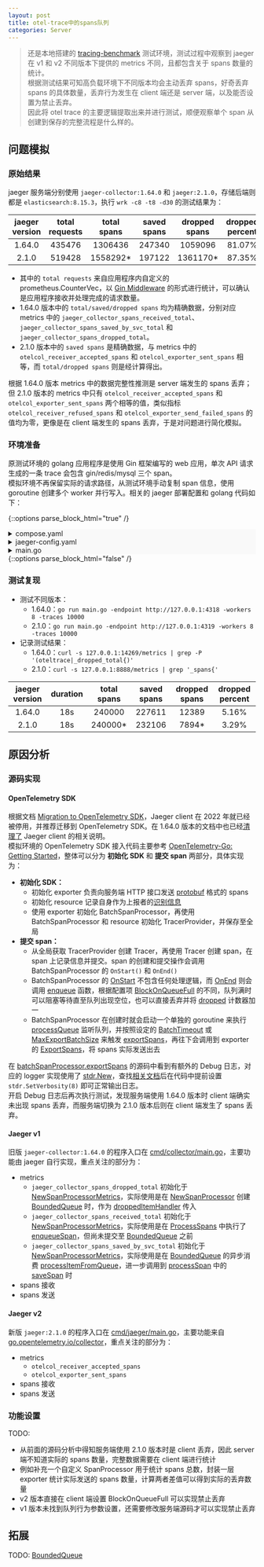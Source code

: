 ```yaml
---
layout: post
title: otel-trace中的spans队列
categories: Server
---
```


> 还是本地搭建的 [tracing-benchmark](https://github.com/whoisnian/tracing-benchmark) 测试环境，测试过程中观察到 jaeger 在 v1 和 v2 不同版本下提供的 metrics 不同，且都包含关于 spans 数量的统计。  
> 根据测试结果可知高负载环境下不同版本均会主动丢弃 spans，好奇丢弃 spans 的具体数量，丢弃行为发生在 client 端还是 server 端，以及能否设置为禁止丢弃。  
> 因此将 otel trace 的主要逻辑提取出来并进行测试，顺便观察单个 span 从创建到保存的完整流程是什么样的。  

<!-- more -->

## 问题模拟
### 原始结果
jaeger 服务端分别使用 `jaeger-collector:1.64.0` 和 `jaeger:2.1.0`，存储后端则都是 `elasticsearch:8.15.3`，执行 `wrk -c8 -t8 -d30` 的测试结果为：  

| jaeger version | total requests | total spans | saved spans | dropped spans | dropped percent | raw metrics                                                                                                                                                                     |
| :------------: | :------------: | :---------: | :---------: | :-----------: | :-------------: | ------------------------------------------------------------------------------------------------------------------------------------------------------------------------------- |
|     1.64.0     |     435476     |   1306436   |   247340    |    1059096    |     81.07%      | [127.0.0.1:14269/metrics](https://gist.githubusercontent.com/whoisnian/6c3babac0d925667aa1eae5621d68a23/raw/f09006c90b70bb324f917f1418b4682a59272165/jaeger-metrics-1.64.0.txt) |
|     2.1.0      |     519428     |  1558292*   |   197122    |   1361170*    |     87.35%      | [127.0.0.1:8888/metrics](https://gist.githubusercontent.com/whoisnian/6c3babac0d925667aa1eae5621d68a23/raw/f09006c90b70bb324f917f1418b4682a59272165/jaeger-metrics-2.1.0.txt)   |

* 其中的 `total requests` 来自应用程序内自定义的 prometheus.CounterVec，以 [Gin Middleware](https://github.com/whoisnian/tracing-benchmark/blob/14262fab08fc44f3427c633b3685f112a6ce122e/router/router.go#L34) 的形式进行统计，可以确认是应用程序接收并处理完成的请求数量。
* 1.64.0 版本中的 `total/saved/dropped spans` 均为精确数据，分别对应 metrics 中的 `jaeger_collector_spans_received_total`、`jaeger_collector_spans_saved_by_svc_total` 和 `jaeger_collector_spans_dropped_total`。
* 2.1.0 版本中的 `saved spans` 是精确数据，与 metrics 中的 `otelcol_receiver_accepted_spans` 和 `otelcol_exporter_sent_spans` 相等，而 `total/dropped spans` 则是经计算得出。

根据 1.64.0 版本 metrics 中的数据完整性推测是 server 端发生的 spans 丢弃；但 2.1.0 版本的 metrics 中只有 `otelcol_receiver_accepted_spans` 和 `otelcol_exporter_sent_spans` 两个相等的值，类似指标 `otelcol_receiver_refused_spans` 和 `otelcol_exporter_send_failed_spans` 的值均为零，更像是在 client 端发生的 spans 丢弃，于是对问题进行简化模拟。

### 环境准备
原测试环境的 golang 应用程序是使用 Gin 框架编写的 web 应用，单次 API 请求生成的一条 trace 会包含 gin/redis/mysql 三个 span。  
模拟环境不再保留实际的请求路径，从测试环境手动复制 span 信息，使用 goroutine 创建多个 worker 并行写入。相关的 jaeger 部署配置和 golang 代码如下：  

{::options parse_block_html="true" /}
<details><summary markdown="span" style="cursor:pointer;background-color:#f9f9f9;">compose.yaml</summary>

```yaml
name: jaeger

services:
  es:
    image: docker.elastic.co/elasticsearch/elasticsearch:8.15.3
    restart: always
    volumes:
      - es_data:/usr/share/elasticsearch/data
    environment:
      - node.name=es
      - discovery.type=single-node
      - ES_JAVA_OPTS=-Xms1g -Xmx1g
      - ELASTIC_PASSWORD=sHueH6Ut38ATxe4u0XvJ
      - xpack.security.enabled=true
      - xpack.security.http.ssl.enabled=false
    ports:
      - 9200:9200
    healthcheck:
      test:
        [
          "CMD-SHELL",
          "curl -s http://localhost:9200 | grep -q 'missing authentication credentials'",
        ]
      interval: 10s
      timeout: 10s
      retries: 120
    cpus: '2.000'
    mem_limit: 4gb

  v1:
    image: jaegertracing/jaeger-collector:1.64.0
    restart: always
    environment:
      - GOMAXPROCS=2
      - SPAN_STORAGE_TYPE=elasticsearch
      - ES_SERVER_URLS=http://es:9200
      - ES_USERNAME=elastic
      - ES_PASSWORD=sHueH6Ut38ATxe4u0XvJ
    tmpfs:
      - /tmp
    ports:
      - 4318:4318
      - 14269:14269
    depends_on:
      es:
        condition: service_healthy
    cpus: '2.000'
    mem_limit: 4gb

  v2:
    image: jaegertracing/jaeger:2.1.0
    restart: always
    environment:
      - GOMAXPROCS=2
      - ES_SERVER_URLS=http://es:9200
      - ES_USERNAME=elastic
      - ES_PASSWORD=sHueH6Ut38ATxe4u0XvJ
    volumes:
      - ./jaeger-config.yaml:/cmd/jaeger/config.yaml
    tmpfs:
      - /tmp
    command: ["--config", "/cmd/jaeger/config.yaml"]
    ports:
      - 4319:4318
      - 8888:8888
    depends_on:
      es:
        condition: service_healthy
    cpus: '2.000'
    mem_limit: 4gb

volumes:
  es_data: {}
```
</details>

<details><summary markdown="span" style="cursor:pointer;background-color:#f9f9f9;">jaeger-config.yaml</summary>

```yaml
# https://github.com/jaegertracing/jaeger/blob/v2.1.0/cmd/jaeger/config-badger.yaml
# https://github.com/jaegertracing/jaeger/blob/v2.1.0/cmd/jaeger/internal/all-in-one.yaml
service:
  extensions: [jaeger_storage, jaeger_query, healthcheckv2]
  pipelines:
    traces:
      receivers: [otlp]
      processors: [batch]
      exporters: [jaeger_storage_exporter]
  telemetry:
    resource:
      service.name: jaeger
    metrics:
      level: basic
      address: 0.0.0.0:8888
    logs:
      level: info

extensions:
  healthcheckv2:
    use_v2: true
    http:
      endpoint: 0.0.0.0:13133

  jaeger_query:
    storage:
      traces: some_storage
    http:
      endpoint: 0.0.0.0:16686

  jaeger_storage:
    backends:
      some_storage:
        elasticsearch:
          server_urls:
            - "${env:ES_SERVER_URLS}"
          auth:
            basic:
              username: "${env:ES_USERNAME}" 
              password: "${env:ES_PASSWORD}"
          indices:
            index_prefix: "jaeger2-main"
            spans:
              date_layout: "2006-01-02"
              rollover_frequency: "day"
              shards: 5
              replicas: 1
            services:
              date_layout: "2006-01-02"
              rollover_frequency: "day"
              shards: 5
              replicas: 1
            dependencies:
              date_layout: "2006-01-02"
              rollover_frequency: "day"
              shards: 5
              replicas: 1
            sampling:
              date_layout: "2006-01-02"
              rollover_frequency: "day"
              shards: 5
              replicas: 1

receivers:
  otlp:
    protocols:
      http:
        endpoint: 0.0.0.0:4318

processors:
  batch:

exporters:
  jaeger_storage_exporter:
    trace_storage: some_storage
```
</details>

<details><summary markdown="span" style="cursor:pointer;background-color:#f9f9f9;">main.go</summary>

```go
package main

import (
	"context"
	"flag"
	"log"
	"net/http"
	"sync"
	"time"

	"github.com/go-logr/stdr"
	"go.opentelemetry.io/otel"
	"go.opentelemetry.io/otel/attribute"
	"go.opentelemetry.io/otel/exporters/otlp/otlptrace/otlptracehttp"
	"go.opentelemetry.io/otel/propagation"
	"go.opentelemetry.io/otel/sdk/resource"
	sdktrace "go.opentelemetry.io/otel/sdk/trace"
	semconv "go.opentelemetry.io/otel/semconv/v1.26.0"
	oteltrace "go.opentelemetry.io/otel/trace"
)

var CFG struct {
	Debug    bool
	Workers  int
	Traces   int
	Service  string
	Endpoint string
}

func init() {
	flag.BoolVar(&CFG.Debug, "debug", false, "Enable debug output")
	flag.IntVar(&CFG.Workers, "workers", 1, "Number of workers (goroutines)")
	flag.IntVar(&CFG.Traces, "traces", 1, "Number of traces for each worker")
	flag.StringVar(&CFG.Service, "service", "oteltrace", "Service name")
	flag.StringVar(&CFG.Endpoint, "endpoint", "http://127.0.0.1:4318", "OTLP http trace exporter endpoint")
	flag.Parse()
}

func main() {
	if CFG.Debug {
		stdr.SetVerbosity(8)
	}

	exporter, err := otlptracehttp.New(context.Background(), otlptracehttp.WithEndpointURL(CFG.Endpoint))
	panicIf(err)

	rsc, err := resource.Merge(
		resource.Default(),
		resource.NewWithAttributes(
			semconv.SchemaURL,
			semconv.ServiceName(CFG.Service),
		),
	)
	panicIf(err)

	provider := sdktrace.NewTracerProvider(
		sdktrace.WithBatcher(exporter),
		sdktrace.WithResource(rsc),
	)
	otel.SetTracerProvider(provider)
	otel.SetTextMapPropagator(propagation.NewCompositeTextMapPropagator(propagation.TraceContext{}, propagation.Baggage{}))

	wg := new(sync.WaitGroup)
	wg.Add(CFG.Workers)
	for i := 0; i < CFG.Workers; i++ {
		go handle(wg, i)
	}
	wg.Wait()

	ctx, cancel := context.WithTimeout(context.Background(), time.Second*10)
	defer cancel()
	panicIf(provider.Shutdown(ctx))
}

func handle(wg *sync.WaitGroup, index int) {
	defer wg.Done()
	log.Printf("start  worker %d", index)

	for i := 0; i < CFG.Traces; i++ {
		// parent span
		ctx, span := otel.GetTracerProvider().Tracer(
			"go.opentelemetry.io/contrib/instrumentation/github.com/gin-gonic/gin/otelgin",
			oteltrace.WithInstrumentationVersion("0.56.0"),
		).Start(context.Background(), "/ping/GRM", oteltrace.WithSpanKind(oteltrace.SpanKindServer))
		span.SetAttributes(ginAttributes...)

		// child span (redis)
		_, redisSpan := otel.GetTracerProvider().Tracer(
			"github.com/redis/go-redis/extra/redisotel",
			oteltrace.WithInstrumentationVersion("semver:9.7.0"),
		).Start(ctx, "ping", oteltrace.WithSpanKind(oteltrace.SpanKindClient))
		redisSpan.SetAttributes(redisAttributes...)
		time.Sleep(time.Microsecond * 100)
		redisSpan.End()

		// child span (mysql)
		_, mysqlSpan := otel.GetTracerProvider().Tracer(
			"gorm.io/plugin/opentelemetry",
			oteltrace.WithInstrumentationVersion("0.1.8"),
		).Start(ctx, "gorm.Raw", oteltrace.WithSpanKind(oteltrace.SpanKindClient))
		mysqlSpan.SetAttributes(mysqlAttributes...)
		time.Sleep(time.Microsecond * 100)
		mysqlSpan.End()

		span.End()
	}
	log.Printf("finish worker %d", index)
}

func panicIf(err error) {
	if err != nil {
		panic(err)
	}
}

var (
	ginAttributes = []attribute.KeyValue{
		semconv.HTTPRequestMethodGet,
		semconv.HTTPRoute("/ping/GRM"),
		attribute.String("http.scheme", "http"),          // exists in go.opentelemetry.io/otel/semconv/v1.20.0
		attribute.Int("http.status_code", http.StatusOK), // exists in go.opentelemetry.io/otel/semconv/v1.20.0
		attribute.String("http.target", "/ping/GRM"),     // exists in go.opentelemetry.io/otel/semconv/v1.20.0
		semconv.NetworkTypeIpv4,
		semconv.NetworkLocalAddress("172.18.0.4"),
		semconv.NetworkLocalPort(8080),
		semconv.NetworkProtocolName("http"),
		semconv.NetworkProtocolVersion("1.1"),
		semconv.NetworkPeerAddress("172.18.0.1"),
		semconv.NetworkPeerPort(58868),
	}
	redisAttributes = []attribute.KeyValue{
		semconv.CodeFilepath("github.com/whoisnian/tracing-benchmark/router/handler.go"),
		semconv.CodeFunction("router.pingRedis"),
		semconv.CodeLineNumber(49),
		semconv.DBSystemRedis,
		attribute.String("db.connection_string", "redis://redis:6379"), // exists in go.opentelemetry.io/otel/semconv/v1.24.0
		semconv.ServerAddress("redis"),
		semconv.ServerPort(6379),
		semconv.DBOperationName("ping"),
		semconv.DBQueryText("ping"),
	}
	mysqlAttributes = []attribute.KeyValue{
		semconv.DBSystemMySQL,
		semconv.ServerAddress("mysql"),
		semconv.ServerPort(3306),
		semconv.DBOperationName("select"),
		semconv.DBQueryText("SELECT 1"),
		attribute.Int("db.rows_affected", 0), // exists in gorm.io/plugin/opentelemetry@v0.1.8
	}
)
```
</details>
{::options parse_block_html="false" /}

### 测试复现
* 测试不同版本：
  * 1.64.0：`go run main.go -endpoint http://127.0.0.1:4318 -workers 8 -traces 10000`
  * 2.1.0：`go run main.go -endpoint http://127.0.0.1:4319 -workers 8 -traces 10000`
* 记录测试结果：
  * 1.64.0：`curl -s 127.0.0.1:14269/metrics | grep -P '(oteltrace|_dropped_total{)'`
  * 2.1.0：`curl -s 127.0.0.1:8888/metrics | grep '_spans{'`

| jaeger version | duration | total spans | saved spans | dropped spans | dropped percent |
| :------------: | :------: | :---------: | :---------: | :-----------: | :-------------: |
|     1.64.0     |   18s    |   240000    |   227611    |     12389     |      5.16%      |
|     2.1.0      |   18s    |   240000*   |   232106    |     7894*     |      3.29%      |

## 原因分析
### 源码实现
#### OpenTelemetry SDK
根据文档 [Migration to OpenTelemetry SDK](https://www.jaegertracing.io/sdk-migration/)，Jaeger client 在 2022 年就已经被停用，并推荐迁移到 OpenTelemetry SDK。在 1.64.0 版本的文档中也已经[清理了](https://github.com/jaegertracing/documentation/pull/788) Jaeger client 的相关说明。  
模拟环境的 OpenTelemetry SDK 接入代码主要参考 [OpenTelemetry-Go: Getting Started](https://opentelemetry.io/docs/languages/go/getting-started/)，整体可以分为 **初始化 SDK** 和 **提交 span** 两部分，具体实现为：  
* **初始化 SDK：**
  * 初始化 exporter 负责向服务端 HTTP 接口发送 [protobuf](https://github.com/open-telemetry/opentelemetry-go/blob/bc2fe88756962b76eb43ea2fd92ed3f5b6491cc0/exporters/otlp/otlptrace/otlptracehttp/client.go#L127) 格式的 spans
  * 初始化 resource 记录自身作为上报者的[识别信息](https://github.com/open-telemetry/opentelemetry-go/blob/bc2fe88756962b76eb43ea2fd92ed3f5b6491cc0/sdk/resource/resource.go#L222)
  * 使用 exporter 初始化 BatchSpanProcessor，再使用 BatchSpanProcessor 和 resource 初始化 TracerProvider，并保存至全局
* **提交 span：**
  * 从全局获取 TracerProvider 创建 Tracer，再使用 Tracer 创建 span，在 span 上记录信息并提交。span 的创建和提交操作会调用 BatchSpanProcessor 的 `OnStart()` 和 `OnEnd()`
  * BatchSpanProcessor 的 [OnStart](https://github.com/open-telemetry/opentelemetry-go/blob/bc2fe88756962b76eb43ea2fd92ed3f5b6491cc0/sdk/trace/batch_span_processor.go#L125) 不包含任何处理逻辑，而 [OnEnd](https://github.com/open-telemetry/opentelemetry-go/blob/bc2fe88756962b76eb43ea2fd92ed3f5b6491cc0/sdk/trace/batch_span_processor.go#L128) 则会调用 [enqueue](https://github.com/open-telemetry/opentelemetry-go/blob/bc2fe88756962b76eb43ea2fd92ed3f5b6491cc0/sdk/trace/batch_span_processor.go#L366) 函数，根据配置项 [BlockOnQueueFull](https://github.com/open-telemetry/opentelemetry-go/blob/bc2fe88756962b76eb43ea2fd92ed3f5b6491cc0/sdk/trace/batch_span_processor.go#L57) 的不同，队列满时可以阻塞等待直至队列出现空位，也可以直接丢弃并将 [dropped](https://github.com/open-telemetry/opentelemetry-go/blob/bc2fe88756962b76eb43ea2fd92ed3f5b6491cc0/sdk/trace/batch_span_processor.go#L67) 计数器加一
  * BatchSpanProcessor 在创建时就会启动一个单独的 goroutine 来执行 [processQueue](https://github.com/open-telemetry/opentelemetry-go/blob/bc2fe88756962b76eb43ea2fd92ed3f5b6491cc0/sdk/trace/batch_span_processor.go#L117) 监听队列，并按照设定的 [BatchTimeout](https://github.com/open-telemetry/opentelemetry-go/blob/bc2fe88756962b76eb43ea2fd92ed3f5b6491cc0/sdk/trace/batch_span_processor.go#L40) 或 [MaxExportBatchSize](https://github.com/open-telemetry/opentelemetry-go/blob/bc2fe88756962b76eb43ea2fd92ed3f5b6491cc0/sdk/trace/batch_span_processor.go#L51) 来触发 [exportSpans](https://github.com/open-telemetry/opentelemetry-go/blob/bc2fe88756962b76eb43ea2fd92ed3f5b6491cc0/sdk/trace/batch_span_processor.go#L263)，再往下会调用到 exporter 的 [ExportSpans](https://github.com/open-telemetry/opentelemetry-go/blob/bc2fe88756962b76eb43ea2fd92ed3f5b6491cc0/sdk/trace/batch_span_processor.go#L277)，将 spans 实际发送出去

在 [batchSpanProcessor.exportSpans](https://github.com/open-telemetry/opentelemetry-go/blob/bc2fe88756962b76eb43ea2fd92ed3f5b6491cc0/sdk/trace/batch_span_processor.go#L263) 的源码中看到有额外的 Debug 日志，对应的 logger 实现使用了 [stdr.New](https://github.com/open-telemetry/opentelemetry-go/blob/bc2fe88756962b76eb43ea2fd92ed3f5b6491cc0/internal/global/internal_logging.go#L21)，查找[相关文档](https://pkg.go.dev/github.com/go-logr/stdr)后在代码中提前设置 `stdr.SetVerbosity(8)` 即可正常输出日志。  
开启 Debug 日志后再次执行测试，发现服务端使用 1.64.0 版本时 client 端确实未出现 spans 丢弃，而服务端切换为 2.1.0 版本后则在 client 端发生了 spans 丢弃。  

#### Jaeger v1
旧版 `jaeger-collector:1.64.0` 的程序入口在 [cmd/collector/main.go](https://github.com/jaegertracing/jaeger/blob/65cff3c30823ea20d3dc48bae39d5685ae307da5/cmd/collector/main.go)，主要功能由 jaeger 自行实现，重点关注的部分为：
* metrics
  * `jaeger_collector_spans_dropped_total` 初始化于 [NewSpanProcessorMetrics](https://github.com/jaegertracing/jaeger/blob/65cff3c30823ea20d3dc48bae39d5685ae307da5/cmd/collector/app/metrics.go#L125)，实际使用是在 [NewSpanProcessor](https://github.com/jaegertracing/jaeger/blob/65cff3c30823ea20d3dc48bae39d5685ae307da5/cmd/collector/app/span_processor.go#L58) 创建 [BoundedQueue](https://github.com/jaegertracing/jaeger/blob/65cff3c30823ea20d3dc48bae39d5685ae307da5/cmd/collector/app/span_processor.go#L91) 时，作为 [droppedItemHandler](https://github.com/jaegertracing/jaeger/blob/65cff3c30823ea20d3dc48bae39d5685ae307da5/cmd/collector/app/span_processor.go#L85) 传入
  * `jaeger_collector_spans_received_total` 初始化于 [NewSpanProcessorMetrics](https://github.com/jaegertracing/jaeger/blob/65cff3c30823ea20d3dc48bae39d5685ae307da5/cmd/collector/app/metrics.go#L117)，实际使用是在 [ProcessSpans](https://github.com/jaegertracing/jaeger/blob/65cff3c30823ea20d3dc48bae39d5685ae307da5/cmd/collector/app/span_processor.go#L167) 中执行了 [enqueueSpan](https://github.com/jaegertracing/jaeger/blob/65cff3c30823ea20d3dc48bae39d5685ae307da5/cmd/collector/app/span_processor.go#L219)，但尚未提交至 [BoundedQueue](https://github.com/jaegertracing/jaeger/blob/65cff3c30823ea20d3dc48bae39d5685ae307da5/cmd/collector/app/span_processor.go#L236) 之前
  * `jaeger_collector_spans_saved_by_svc_total` 初始化于 [NewSpanProcessorMetrics](https://github.com/jaegertracing/jaeger/blob/65cff3c30823ea20d3dc48bae39d5685ae307da5/cmd/collector/app/metrics.go#L130)，实际使用是在 [BoundedQueue](https://github.com/jaegertracing/jaeger/blob/65cff3c30823ea20d3dc48bae39d5685ae307da5/cmd/collector/app/span_processor.go#L65) 的异步消费 [processItemFromQueue](https://github.com/jaegertracing/jaeger/blob/65cff3c30823ea20d3dc48bae39d5685ae307da5/cmd/collector/app/span_processor.go#L191)，进一步调用到 [processSpan](https://github.com/jaegertracing/jaeger/blob/65cff3c30823ea20d3dc48bae39d5685ae307da5/cmd/collector/app/span_processor.go#L127) 中的 [saveSpan](https://github.com/jaegertracing/jaeger/blob/65cff3c30823ea20d3dc48bae39d5685ae307da5/cmd/collector/app/span_processor.go#L138) 时
* spans 接收
* spans 发送

#### Jaeger v2
新版 `jaeger:2.1.0` 的程序入口在 [cmd/jaeger/main.go](https://github.com/jaegertracing/jaeger/blob/65cff3c30823ea20d3dc48bae39d5685ae307da5/cmd/jaeger/main.go)，主要功能来自 [go.opentelemetry.io/collector](https://pkg.go.dev/go.opentelemetry.io/collector)，重点关注的部分为：
* metrics
  * `otelcol_receiver_accepted_spans`
  * `otelcol_exporter_sent_spans`
* spans 接收
* spans 发送

### 功能设置
TODO:   
* 从前面的源码分析中得知服务端使用 2.1.0 版本时是 client 丢弃，因此 server 端不知道实际的 spans 数量，完整数据需要在 client 端进行统计  
* 例如补充一个自定义 SpanProcessor 用于统计 spans 总数，封装一层 exporter 统计实际发送的 spans 数量，计算两者差值可以得到实际的丢弃数量  
* v2 版本直接在 client 端设置 BlockOnQueueFull 可以实现禁止丢弃  
* v1 版本未找到队列行为参数设置，还需要修改服务端源码才可以实现禁止丢弃  

## 拓展
TODO: [BoundedQueue](https://github.com/jaegertracing/jaeger/blob/65cff3c30823ea20d3dc48bae39d5685ae307da5/pkg/queue/bounded_queue.go)
